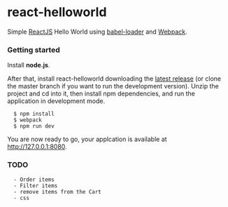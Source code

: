 # react-helloworld
Simple [ReactJS](https://facebook.github.io/react/) Hello World using [babel-loader](https://github.com/babel/babel-loader) and [Webpack](https://github.com/webpack/webpack).


### Getting started
Install **node.js**.

After that, install react-helloworld downloading the [latest release](https://github.com/ziosa/react-helloworld/releases) (or clone the master branch if you want to run the development version). Unzip the project and cd into it, then install npm dependencies, and run the application in development mode.

      $ npm install
      $ webpack
      $ npm run dev

You are now ready to go, your applcation is available at http://127.0.0.1:8080.

### TODO
      - Order items
      - Filter items
      - remove items from the Cart
      - css
